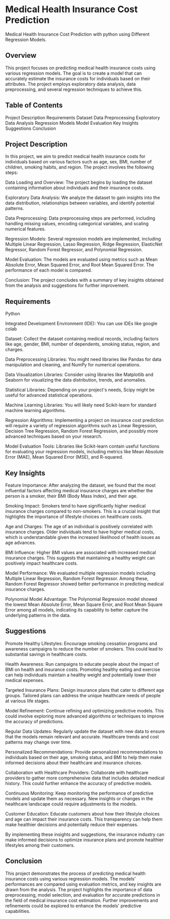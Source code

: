 # Medical Health Insurance Cost Prediction 
Medical Health Insurance Cost Prediction with python using Different Regression Models.

## Overview
This project focuses on predicting medical health insurance costs using various regression models. The goal is to create a model that can accurately estimate the insurance costs for individuals based on their attributes. The project employs exploratory data analysis, data preprocessing, and several regression techniques to achieve this.

## Table of Contents
Project Description
Requirements
Dataset
Data Preprocessing
Exploratory Data Analysis
Regression Models
Model Evaluation
Key Insights
Suggestions
Conclusion

## Project Description

In this project, we aim to predict medical health insurance costs for individuals based on various factors such as age, sex, BMI, number of children, smoking habits, and region. The project involves the following steps:

Data Loading and Overview: The project begins by loading the dataset containing information about individuals and their insurance costs.

Exploratory Data Analysis: We analyze the dataset to gain insights into the data distribution, relationships between variables, and identify potential patterns.

Data Preprocessing: Data preprocessing steps are performed, including handling missing values, encoding categorical variables, and scaling numerical features.

Regression Models: Several regression models are implemented, including Multiple Linear Regression, Lasso Regression, Ridge Regression, ElasticNet Regressor, Random Forest Regressor, and Polynomial Regression.

Model Evaluation: The models are evaluated using metrics such as Mean Absolute Error, Mean Squared Error, and Root Mean Squared Error. The performance of each model is compared.

Conclusion: The project concludes with a summary of key insights obtained from the analysis and suggestions for further improvement.

## Requirements

Python

Integrated Development Environment (IDE): You can use IDEs like google colab

Dataset: Collect the dataset containing medical records, including factors like age, gender, BMI, number of dependents, smoking status, region, and charges.

Data Preprocessing Libraries: You might need libraries like Pandas for data manipulation and cleaning, and NumPy for numerical operations.

Data Visualization Libraries: Consider using libraries like Matplotlib and Seaborn for visualizing the data distribution, trends, and anomalies.

Statistical Libraries: Depending on your project's needs, Scipy might be useful for advanced statistical operations.

Machine Learning Libraries: You will likely need Scikit-learn for standard machine learning algorithms.

Regression Algorithms: Implementing a project on insurance cost prediction will require a variety of regression algorithms such as Linear Regression,  Decision Tree Regression, Random Forest Regression, and possibly more advanced techniques based on your research.

Model Evaluation Tools: Libraries like Scikit-learn contain useful functions for evaluating your regression models, including metrics like Mean Absolute Error (MAE), Mean Squared Error (MSE), and R-squared.

## Key Insights

Feature Importance: After analyzing the dataset, we found that the most influential factors affecting medical insurance charges are whether the person is a smoker, their BMI (Body Mass Index), and their age.

Smoking Impact: Smokers tend to have significantly higher medical insurance charges compared to non-smokers. This is a crucial insight that highlights the importance of lifestyle choices on healthcare costs.

Age and Charges: The age of an individual is positively correlated with insurance charges. Older individuals tend to have higher medical costs, which is understandable given the increased likelihood of health issues as age advances.

BMI Influence: Higher BMI values are associated with increased medical insurance charges. This suggests that maintaining a healthy weight can positively impact healthcare costs.

Model Performance: We evaluated multiple regression models including Multiple Linear Regression, Random Forest Regressor. Among these, Random Forest Regressor showed better performance in predicting medical insurance charges.

Polynomial Model Advantage: The Polynomial Regression model showed the lowest Mean Absolute Error, Mean Square Error, and Root Mean Square Error among all models, indicating its capability to better capture the underlying patterns in the data.

## Suggestions

Promote Healthy Lifestyles: Encourage smoking cessation programs and awareness campaigns to reduce the number of smokers. This could lead to substantial savings in healthcare costs.

Health Awareness: Run campaigns to educate people about the impact of BMI on health and insurance costs. Promoting healthy eating and exercise can help individuals maintain a healthy weight and potentially lower their medical expenses.

Targeted Insurance Plans: Design insurance plans that cater to different age groups. Tailored plans can address the unique healthcare needs of people at various life stages.

Model Refinement: Continue refining and optimizing predictive models. This could involve exploring more advanced algorithms or techniques to improve the accuracy of predictions.

Regular Data Updates: Regularly update the dataset with new data to ensure that the models remain relevant and accurate. Healthcare trends and cost patterns may change over time.

Personalized Recommendations: Provide personalized recommendations to individuals based on their age, smoking status, and BMI to help them make informed decisions about their healthcare and insurance choices.

Collaboration with Healthcare Providers: Collaborate with healthcare providers to gather more comprehensive data that includes detailed medical history. This could further enhance the accuracy of predictive models.

Continuous Monitoring: Keep monitoring the performance of predictive models and update them as necessary. New insights or changes in the healthcare landscape could require adjustments to the models.

Customer Education: Educate customers about how their lifestyle choices and age can impact their insurance costs. This transparency can help them make healthier decisions and potentially reduce their expenses.

By implementing these insights and suggestions, the insurance industry can make informed decisions to optimize insurance plans and promote healthier lifestyles among their customers.

## Conclusion

This project demonstrates the process of predicting medical health insurance costs using various regression models. The models' performances are compared using evaluation metrics, and key insights are drawn from the analysis. The project highlights the importance of data preprocessing, model selection, and evaluation for accurate predictions in the field of medical insurance cost estimation. Further improvements and refinements could be explored to enhance the models' predictive capabilities.
